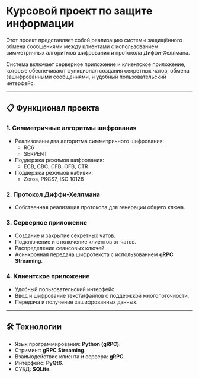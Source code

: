 # Курсовой проект по защите информации

Этот проект представляет собой реализацию системы защищённого обмена сообщениями между клиентами с использованием симметричных алгоритмов шифрования и протокола Диффи-Хеллмана. 

Система включает серверное приложение и клиентское приложение, которые обеспечивают функционал создания секретных чатов, обмена зашифрованными сообщениями, и удобный пользовательский интерфейс.

---

## 📋 Функционал проекта

### 1. **Симметричные алгоритмы шифрования**
- Реализованы два алгоритма симметричного шифрования:
  - RC6
  - SERPENT
- Поддержка режимов шифрования:
  - ECB, CBC, CFB, OFB, CTR
- Поддержка режимов набивки:
  - Zeros, PKCS7, ISO 10126

### 2. **Протокол Диффи-Хеллмана**
- Собственная реализация протокола для генерации общего ключа.

### 3. **Серверное приложение**
- Создание и закрытие секретных чатов.
- Подключение и отключение клиентов от чатов.
- Распределение сеансовых ключей.
- Асинхронная передача шифротекста с использованием **gRPC Streaming**.

### 4. **Клиентское приложение**
- Удобный пользовательский интерфейс.
- Ввод и шифрование текста/файлов с поддержкой многопоточности.
- Передача и получение зашифрованных данных.

---

## 🛠️ Технологии

- Язык программирования: **Python (gRPC)**.
- Стриминг: **gRPC Streaming**.
- Взаимодействие клиента и сервера: **gRPC**.
- Интерфейс: **PyQt6**.
- СУБД: **SQLite**.
